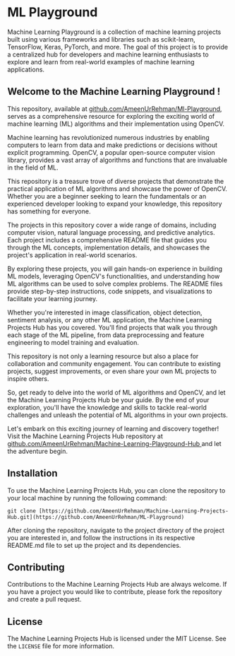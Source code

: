 # ML Playground

Machine Learning Playground is a collection of machine learning projects built using various frameworks and libraries such as scikit-learn, TensorFlow, Keras, PyTorch, and more. The goal of this project is to provide a centralized hub for developers and machine learning enthusiasts to explore and learn from real-world examples of machine learning applications.

## Welcome to the Machine Learning Playground ! 

This repository, available at [github.com/AmeenUrRehman/Ml-Playground](https://github.com/AmeenUrRehman/ML-Playground/tree/up-pages), serves as a comprehensive resource for exploring the exciting world of machine learning (ML) algorithms and their implementation using OpenCV.

Machine learning has revolutionized numerous industries by enabling computers to learn from data and make predictions or decisions without explicit programming. OpenCV, a popular open-source computer vision library, provides a vast array of algorithms and functions that are invaluable in the field of ML.

This repository is a treasure trove of diverse projects that demonstrate the practical application of ML algorithms and showcase the power of OpenCV. Whether you are a beginner seeking to learn the fundamentals or an experienced developer looking to expand your knowledge, this repository has something for everyone.

The projects in this repository cover a wide range of domains, including computer vision, natural language processing, and predictive analytics. Each project includes a comprehensive README file that guides you through the ML concepts, implementation details, and showcases the project's application in real-world scenarios.

By exploring these projects, you will gain hands-on experience in building ML models, leveraging OpenCV's functionalities, and understanding how ML algorithms can be used to solve complex problems. The README files provide step-by-step instructions, code snippets, and visualizations to facilitate your learning journey.

Whether you're interested in image classification, object detection, sentiment analysis, or any other ML application, the Machine Learning Projects Hub has you covered. You'll find projects that walk you through each stage of the ML pipeline, from data preprocessing and feature engineering to model training and evaluation.

This repository is not only a learning resource but also a place for collaboration and community engagement. You can contribute to existing projects, suggest improvements, or even share your own ML projects to inspire others.

So, get ready to delve into the world of ML algorithms and OpenCV, and let the Machine Learning Projects Hub be your guide. By the end of your exploration, you'll have the knowledge and skills to tackle real-world challenges and unleash the potential of ML algorithms in your own projects.

Let's embark on this exciting journey of learning and discovery together! Visit the Machine Learning Projects Hub repository at [github.com/AmeenUrRehman/Machine-Learning-Playground-Hub ](https://github.com/AmeenUrRehman/ML-Playground/tree/up-pages)and let the adventure begin.

## Installation

To use the Machine Learning Projects Hub, you can clone the repository to your local machine by running the following command:

```
git clone [https://github.com/AmeenUrRehman/Machine-Learning-Projects-Hub.git](https://github.com/AmeenUrRehman/ML-Playground)
```

After cloning the repository, navigate to the project directory of the project you are interested in, and follow the instructions in its respective README.md file to set up the project and its dependencies.

## Contributing

Contributions to the Machine Learning Projects Hub are always welcome. If you have a project you would like to contribute, please fork the repository and create a pull request. 

## License

The Machine Learning Projects Hub is licensed under the MIT License. See the `LICENSE` file for more information.
